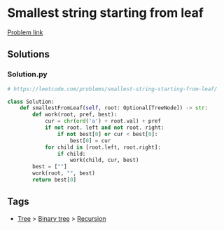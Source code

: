 # Smallest string starting from leaf

[Problem link](https://leetcode.com/problems/smallest-string-starting-from-leaf/)

## Solutions


### Solution.py
```py
# https://leetcode.com/problems/smallest-string-starting-from-leaf/

class Solution:
    def smallestFromLeaf(self, root: Optional[TreeNode]) -> str:
        def work(root, pref, best):
            cur = chr(ord('a') + root.val) + pref
            if not root. left and not root. right:
                if not best[0] or cur < best[0]:
                    best[0] = cur
            for child in [root.left, root.right]:
                if child:
                    work(child, cur, best)
        best = [""]
        work(root, "", best)
        return best[0]
```
## Tags

* [Tree](/Collections/tree.md#tree) > [Binary tree](/Collections/tree.md#binary-tree) > [Recursion](/Collections/tree.md#recursion)
